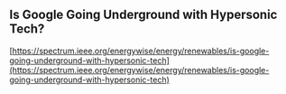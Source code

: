 ## Is Google Going Underground with Hypersonic Tech?
  
  [https://spectrum.ieee.org/energywise/energy/renewables/is-google-going-underground-with-hypersonic-tech](https://spectrum.ieee.org/energywise/energy/renewables/is-google-going-underground-with-hypersonic-tech)